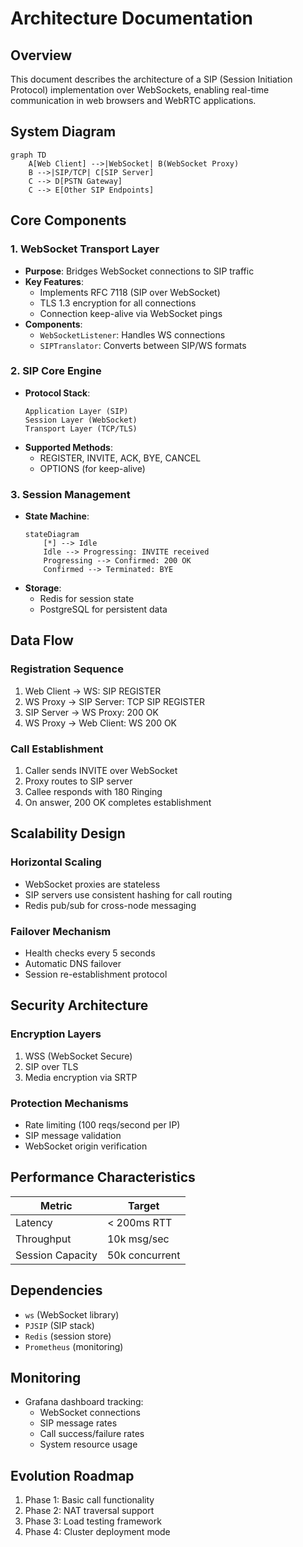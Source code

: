 # Architecture Documentation 

## Overview
This document describes the architecture of a SIP (Session Initiation Protocol) implementation over WebSockets, enabling real-time communication in web browsers and WebRTC applications.

## System Diagram
```mermaid
graph TD
    A[Web Client] -->|WebSocket| B(WebSocket Proxy)
    B -->|SIP/TCP| C[SIP Server]
    C --> D[PSTN Gateway]
    C --> E[Other SIP Endpoints]
```

## Core Components

### 1. WebSocket Transport Layer
- **Purpose**: Bridges WebSocket connections to SIP traffic
- **Key Features**:
  - Implements RFC 7118 (SIP over WebSocket)
  - TLS 1.3 encryption for all connections
  - Connection keep-alive via WebSocket pings
- **Components**:
  - `WebSocketListener`: Handles WS connections
  - `SIPTranslator`: Converts between SIP/WS formats

### 2. SIP Core Engine
- **Protocol Stack**:
  ```
  Application Layer (SIP)
  Session Layer (WebSocket)
  Transport Layer (TCP/TLS)
  ```
- **Supported Methods**:
  - REGISTER, INVITE, ACK, BYE, CANCEL
  - OPTIONS (for keep-alive)

### 3. Session Management
- **State Machine**:
  ```mermaid
  stateDiagram
      [*] --> Idle
      Idle --> Progressing: INVITE received
      Progressing --> Confirmed: 200 OK
      Confirmed --> Terminated: BYE
  ```
- **Storage**:
  - Redis for session state
  - PostgreSQL for persistent data

## Data Flow

### Registration Sequence
1. Web Client → WS: SIP REGISTER
2. WS Proxy → SIP Server: TCP SIP REGISTER
3. SIP Server → WS Proxy: 200 OK
4. WS Proxy → Web Client: WS 200 OK

### Call Establishment
1. Caller sends INVITE over WebSocket
2. Proxy routes to SIP server
3. Callee responds with 180 Ringing
4. On answer, 200 OK completes establishment

## Scalability Design

### Horizontal Scaling
- WebSocket proxies are stateless
- SIP servers use consistent hashing for call routing
- Redis pub/sub for cross-node messaging

### Failover Mechanism
- Health checks every 5 seconds
- Automatic DNS failover
- Session re-establishment protocol

## Security Architecture

### Encryption Layers
1. WSS (WebSocket Secure)
2. SIP over TLS
3. Media encryption via SRTP

### Protection Mechanisms
- Rate limiting (100 reqs/second per IP)
- SIP message validation
- WebSocket origin verification

## Performance Characteristics

| Metric          | Target        |
|-----------------|--------------|
| Latency         | < 200ms RTT  |
| Throughput      | 10k msg/sec  |
| Session Capacity| 50k concurrent|

## Dependencies
- `ws` (WebSocket library)
- `PJSIP` (SIP stack)
- `Redis` (session store)
- `Prometheus` (monitoring)

## Monitoring
- Grafana dashboard tracking:
  - WebSocket connections
  - SIP message rates
  - Call success/failure rates
  - System resource usage

## Evolution Roadmap
1. Phase 1: Basic call functionality
2. Phase 2: NAT traversal support
3. Phase 3: Load testing framework
4. Phase 4: Cluster deployment mode
